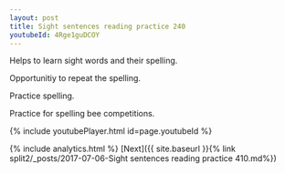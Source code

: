 ```yaml
---
layout: post
title: Sight sentences reading practice 240
youtubeId: 4Rge1guDCOY
---
```

 
 
Helps to learn sight words and their spelling.

Opportunitiy to repeat the spelling. 

Practice spelling. 
 
Practice for spelling bee competitions. 
 
{% include youtubePlayer.html id=page.youtubeId %}
 
 
{% include analytics.html %} 
[Next]({{ site.baseurl }}{% link  split2/_posts/2017-07-06-Sight sentences reading practice 410.md%})
 
